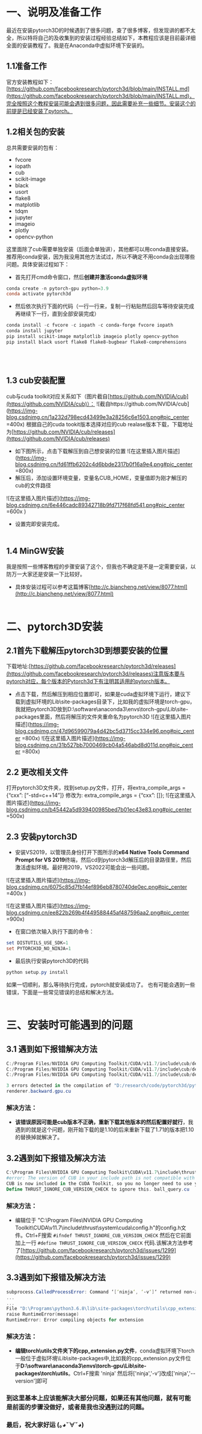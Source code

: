 # 一、说明及准备工作

最近在安装pytorch3D的时候遇到了很多问题，查了很多博客，但发现讲的都不太全，所以特将自己的及收集到的安装过程经验总结如下，本教程应该是目前最详细全面的安装教程了。我是在Anaconda中虚拟环境下安装的。
## 1.1准备工作
官方安装教程如下：[https://github.com/facebookresearch/pytorch3d/blob/main/INSTALL.md](https://github.com/facebookresearch/pytorch3d/blob/main/INSTALL.md)，完全按照这个教程安装可能会遇到很多问题，因此需要补充一些细节。安装这个的前提是已经安装了pytorch。
## 1.2相关包的安装
总共需要安装的包有：
- fvcore
- iopath
- cub
- scikit-image
- black
- usort
- flake8
- matplotlib
- tdqm
- jupyter
- imageio
- plotly
- opencv-python

这里面除了cub需要单独安装（后面会单独讲），其他都可以用conda直接安装。推荐用conda安装，因为我没用其他方法试过，所以不确定不用conda会出现哪些问题。具体安装过程如下：
- 首先打开cmd命令窗口，然后**创建并激活conda虚拟环境**

```powershell
conda create -n pytorch-gpu python=3.9
conda activate pytorch3d
```
- 然后依次执行下面的代码（一行一行来，复制一行粘贴然后回车等待安装完成再继续下一行，直到全部安装完成）
```powershell
conda install -c fvcore -c iopath -c conda-forge fvcore iopath
conda install jupyter
pip install scikit-image matplotlib imageio plotly opencv-python
pip install black usort flake8 flake8-bugbear flake8-comprehensions
```
<br><br>
## 1.3 cub安装配置

cub与cuda toolkit对应关系如下（图片截自[https://github.com/NVIDIA/cub](https://github.com/NVIDIA/cub)）：
![截自https://github.com/NVIDIA/cub](https://img-blog.csdnimg.cn/1a232d798ecd43499e3a28256c6e1503.png#pic_center =400x)
根据自己的cuda tookit版本选择对应的cub realase版本下载，下载地址为[https://github.com/NVIDIA/cub/releases](https://github.com/NVIDIA/cub/releases)
- 如下图所示，点击下载解压到自己想安装的位置
![在这里插入图片描述](https://img-blog.csdnimg.cn/fd61ffb6202c4d6bbde2317b0f16a9e4.png#pic_center =800x)
- 解压后，添加设置环境变量，变量名CUB_HOME，变量值即为刚才解压的cub的文件路径

![在这里插入图片描述](https://img-blog.csdnimg.cn/6e446cadc89342718b9fd717f68fd541.png#pic_center =600x )
 - 设置完即安装完成。
<br><br>
 ## 1.4 MinGW安装
我是按照一些博客教程的步骤安装了这个，但我也不确定是不是一定需要安装，以防万一大家还是安装一下比较好。
- 具体安装过程可以参考这篇博客[http://c.biancheng.net/view/8077.html](http://c.biancheng.net/view/8077.html)
<br><br>
# 二、pytorch3D安装
## 2.1首先下载解压pytorch3D到想要安装的位置
下载地址:[https://github.com/facebookresearch/pytorch3d/releases](https://github.com/facebookresearch/pytorch3d/releases)注意版本要与pytorch对应，每个版本的Pytorch3d下有注明其适用的pytorch版本。
- 点击下载，然后解压到相应位置即可，如果是cuda虚拟环境下运行，建议下载到虚拟环境的Lib\site-packages目录下，比如我的虚拟环境是torch-gpu，我就把pytorch3D放到D:\software\anaconda3\envs\torch-gpu\Lib\site-packages里面，然后将解压的文件夹重命名为pytorch3D
![在这里插入图片描述](https://img-blog.csdnimg.cn/47d96599079a4d42bc5d3715cc334e96.png#pic_center =800x)
![在这里插入图片描述](https://img-blog.csdnimg.cn/31b527bb7000469cb04a546abd8d011d.png#pic_center =800x)

## 2.2 更改相关文件
打开pytorch3D文件夹，找到setup.py文件，打开，将extra_compile_args = {“cxx”: [“-std=c++14”]} 修改为: extra_compile_args = {“cxx”: []};
![在这里插入图片描述](https://img-blog.csdnimg.cn/b45442a5d939400985bed7b01ec43e83.png#pic_center =500x)
## 2.3 安装pytorch3D
- 安装VS2019，以管理员身份打开下图所示的**x64 Native Tools Command Prompt for VS 2019**终端，然后cd到pytorch3d解压后的目录路径里，然后激活虚拟环境。最好用2019，VS2022可能会出一些问题。

![在这里插入图片描述](https://img-blog.csdnimg.cn/6075c85d7fb14ef896eb8780740de0ec.png#pic_center =400x )

![在这里插入图片描述](https://img-blog.csdnimg.cn/ee822b269b4f449588445af487596aa2.png#pic_center =900x)
- 在窗口依次输入执行下面的命令：

```powershell
set DISTUTILS_USE_SDK=1
set PYTORCH3D_NO_NINJA=1
```
- 最后执行安装pytorch3D的代码

```powershell
python setup.py install
```
如果一切顺利，那么等待执行完成，pytorch就安装成功了。
也有可能会遇到一些错误，下面是一些常见错误的总结和解决方法。
<br><br>
# 三、安装时可能遇到的问题
## 3.1 遇到如下报错解决方法
```powershell
C:/Program Files/NVIDIA GPU Computing Toolkit/CUDA/v11.7/include\cub/device/dispatch/dispatch_segmented_sort.cuh(338): error: invalid combination of type specifiers
C:/Program Files/NVIDIA GPU Computing Toolkit/CUDA/v11.7/include\cub/device/dispatch/dispatch_segmented_sort.cuh(338): error: expected an identifier
C:/Program Files/NVIDIA GPU Computing Toolkit/CUDA/v11.7/include\cub/device/dispatch/dispatch_segmented_sort.cuh(379): error: expected a member name

3 errors detected in the compilation of "D:/research/code/pytorch3d/pytorch3d/csrc/pulsar/cuda/renderer.backward.gpu.cu".
renderer.backward.gpu.cu
```
### 解决方法：
- **该错误原因可能是cub版本不正确，重新下载其他版本的然后配置好就行**，我遇到的就是这个问题，刚开始下载的是1.10的后来重新下载了1.71的版本把1.10的替换掉就解决了。
## 3.2遇到如下报错及解决方法
```powershell
C:\Program Files\NVIDIA GPU Computing Toolkit\CUDA\v11.7\include\thrust\system\cuda\config.h(78): fatal error C1189: 
#error: The version of CUB in your include path is not compatible with this release of Thrust. 
CUB is now included in the CUDA Toolkit, so you no longer need to use your own checkout of CUB. 
Define THRUST_IGNORE_CUB_VERSION_CHECK to ignore this. ball_query.cu
```
### 解决方法：
- 编辑位于 "C:\Program Files\NVIDIA GPU Computing Toolkit\CUDA\v11.7\include\thrust\system\cuda\config.h"的config.h文件。Ctrl+F搜索 `#ifndef THRUST_IGNORE_CUB_VERSION_CHECK` 然后在它前面加上一行 `#define THRUST_IGNORE_CUB_VERSION_CHECK` 代码.该解决方法参考了[https://github.com/facebookresearch/pytorch3d/issues/1299](https://github.com/facebookresearch/pytorch3d/issues/1299)

## 3.3遇到如下报错及解决方法
```powershell
subprocess.CalledProcessError: Command ‘[‘ninja‘, ‘-v‘]‘ returned non-zero exit status 1.
...
...
File "D:\Programs\python3.6.8\lib\site-packages\torch\utils\cpp_extension.py", line 1529, in _run_ninja_build
raise RuntimeError(message)
RuntimeError: Error compiling objects for extension
```
### 解决方法：
- **编辑torch\utils文件夹下的cpp_extension.py文件**，conda虚拟环境下torch一般位于虚拟环境\Lib\site-packages中,比如我的cpp_extension.py文件位于**D:\software\anaconda3\envs\torch-gpu\Lib\site-packages\torch\utils**。Ctrl+F搜索 'ninja' 然后将['ninja','-v']改成['ninja','--version']即可

### 到这里基本上应该能解决大部分问题，如果还有其他问题，就有可能是前面的步骤没做好，或者是我也没遇到过的问题。
### 最后，祝大家好运 (｡◕ˇ∀ˇ◕)
